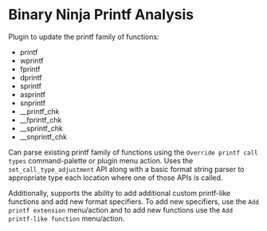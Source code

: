 # Binary Ninja Printf Analysis

Plugin to update the printf family of functions:

 - printf
 - wprintf
 - fprintf
 - dprintf
 - sprintf
 - asprintf
 - snprintf
 - __printf_chk
 - __fprintf_chk
 - __sprintf_chk
 - __snprintf_chk

 Can parse existing printf family of functions using the `Override printf call types` command-palette or plugin menu action. Uses the `set_call_type_adjustment` API along with a basic format string parser to appropriate type each location where one of those APIs is called.

 Additionally, supports the ability to add additional custom printf-like functions and add new format specifiers. To add new specifiers, use the `Add printf extension` menu/action and to add new functions use the `Add printf-like function` menu/action.
